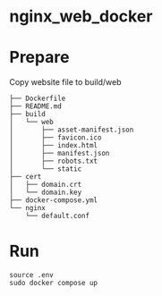 # nginx_web_docker
# Prepare
Copy website file to build/web
```
├── Dockerfile
├── README.md
├── build
│   └── web
│       ├── asset-manifest.json
│       ├── favicon.ico
│       ├── index.html
│       ├── manifest.json
│       ├── robots.txt
│       └── static
├── cert
│   ├── domain.crt
│   └── domain.key
├── docker-compose.yml
└── nginx
    └── default.conf
```
# Run
    source .env
    sudo docker compose up
